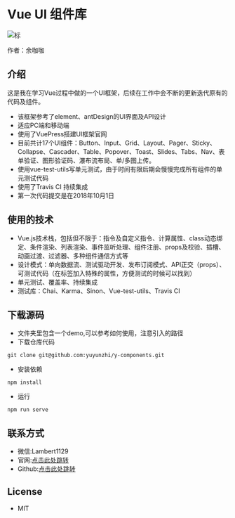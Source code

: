 # Vue UI 组件库

![标](https://travis-ci.org/yuyunzhi/y-components.svg?branch=master)

作者：余咖咖

## 介绍

这是我在学习Vue过程中做的一个UI框架，后续在工作中会不断的更新迭代原有的代码及组件。

- 该框架参考了element、antDesign的UI界面及API设计
- 适应PC端和移动端
- 使用了VuePress搭建UI框架官网
- 目前共计17个UI组件：Button、Input、Grid、Layout、Pager、Sticky、Collapse、Cascader、Table、Popover、Toast、Slides、Tabs、Nav、表单验证、图形验证码、瀑布流布局、单/多图上传。
- 使用vue-test-utils写单元测试，由于时间有限后期会慢慢完成所有组件的单元测试代码
- 使用了Travis CI 持续集成
- 第一次代码提交是在2018年10月1日

## 使用的技术

- Vue.js技术栈，包括但不限于：指令及自定义指令、计算属性、class动态绑定、条件渲染、列表渲染、事件监听处理、组件注册、props及校验、插槽、动画过渡、过滤器、多种组件通信方式等
- 设计模式：单向数据流、测试驱动开发、发布订阅模式、API正交（props）、可测试代码（在标签加入特殊的属性，方便测试的时候可以找到）
- 单元测试、覆盖率、持续集成
- 测试库：Chai、Karma、Sinon、Vue-test-utils、Travis CI 

## 下载源码

- 文件夹里包含一个demo,可以参考如何使用，注意引入的路径
- 下载仓库代码

```
git clone git@github.com:yuyunzhi/y-components.git
```

- 安装依赖

```
npm install
```

- 运行

```
npm run serve
```

## 联系方式

- 微信:Lambert1129 
- 官网:[点击此处跳转](https://www.yuyunzhi.com)
- Github:[点击此处跳转](https://github.com/yuyunzhi)


## License

- MIT


